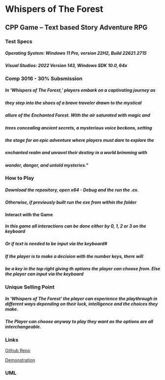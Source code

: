 # **Whispers of The Forest**

## **CPP Game – Text based Story Adventure RPG**

### **Test Specs**

##### Operating System: Windows 11 Pro, version 22H2, Build 22621.2715

##### Visual Studios: 2022 Version 143, Windows SDK 10.0, 64x

### **Comp 3016 - 30% Subsmission**

##### In 'Whispers of The Forest,' players embark on a captivating journey as 
##### they step into the shoes of a brave traveler drawn to the mystical  
##### allure of the Enchanted Forest. With the air saturated with magic and
##### trees concealing ancient secrets, a mysterious voice beckons, setting
##### the stage for an epic adventure where players must dare to explore the
##### enchanted realm and unravel their destiny in a world brimming with
##### wonder, danger, and untold mysteries."

### **How to Play**

##### Download the repository, open x64 - Debug and the run the .ex. 
##### Otherwise, if previously built run the exe from within the folder

#### **Interact with the Game**

##### In this game all interactions can be done either by 0, 1, 2 or 3 on the keyboard
##### Or if text is needed to be input via the keyboard#

##### If the player is to make a decision with the number keys, there will 
##### be a key in the top right giving th options the player can choose from. Else the player can input via the keyboard 


### **Unique Selling Point**

##### In 'Whispers of The Forest' the player can experience the playthrough in different ways depending on their luck, intelligence and the choices they make.
##### The Player can choose anyway to play they want as the options are all interchangeable.

### Links

[Github Repo](https://github.com/WillSplaine/3016-CW1)

[Demonstration](https://youtu.be/Y1FZc3RjhWc)

### UML 


